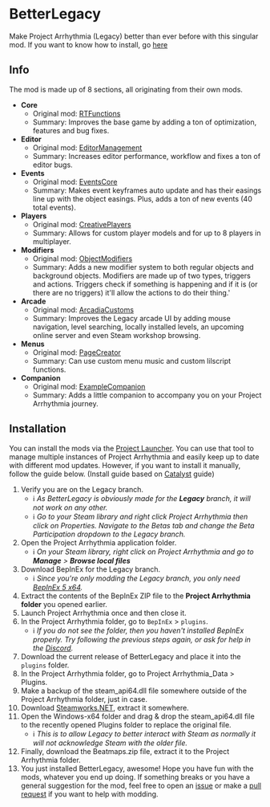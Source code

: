 ﻿# BetterLegacy

Make Project Arrhythmia (Legacy) better than ever before with this singular mod.
If you want to know how to install, go [here](https://github.com/RTMecha/BetterLegacy/master/README.md#installation)

## Info
The mod is made up of 8 sections, all originating from their own mods.
- **Core**
   - Original mod: [RTFunctions](https://github.com/RTMecha/RTFunctions)
   - Summary: Improves the base game by adding a ton of optimization, features and bug fixes.
- **Editor**
   - Original mod: [EditorManagement](https://github.com/RTMecha/EditorManagement)
   - Summary: Increases editor performance, workflow and fixes a ton of editor bugs.
- **Events**
   - Original mod: [EventsCore](https://github.com/RTMecha/EventsCore)
   - Summary: Makes event keyframes auto update and has their easings line up with the object easings. Plus, adds a ton of new events (40 total events).
- **Players**
   - Original mod: [CreativePlayers](https://github.com/RTMecha/CreativePlayers)
   - Summary: Allows for custom player models and for up to 8 players in multiplayer.
- **Modifiers**
   - Original mod: [ObjectModifiers](https://github.com/RTMecha/ObjectModifiers)
   - Summary: Adds a new modifier system to both regular objects and background objects. Modifiers are made up of two types, triggers and actions. Triggers check if something is happening and if it is (or there are no triggers) it'll allow the actions to do their thing.'
- **Arcade**
   - Original mod: [ArcadiaCustoms](https://github.com/RTMecha/ArcadiaCustoms)
   - Summary: Improves the Legacy arcade UI by adding mouse navigation, level searching, locally installed levels, an upcoming online server and even Steam workshop browsing.
- **Menus**
   - Original mod: [PageCreator](https://github.com/RTMecha/PageCreator)
   - Summary: Can use custom menu music and custom lilscript functions.
- **Companion**
   - Original mod: [ExampleCompanion](https://github.com/RTMecha/ExampleCompanion)
   - Summary: Adds a little companion to accompany you on your Project Arrhythmia journey.

## Installation
You can install the mods via the [Project Launcher](https://github.com/RTMecha/ProjectLauncher/releases/latest). You can use that tool to manage multiple instances of Project Arrhythmia and easily keep up to date with different mod updates. However, if you want to install it manually, follow the guide below. (Install guide based on [Catalyst](https://github.com/Reimnop/Catalyst) guide)
1. Verify you are on the Legacy branch.
	- ℹ️ _As BetterLegacy is obviously made for the **Legacy** branch, it will not work on any other._
	- ℹ️ _Go to your Steam library and right click Project Arrhythmia then click on Properties. Navigate to the Betas tab and change the Beta Participation dropdown to the Legacy branch._
1. Open the Project Arrhythmia application folder.
	- ℹ️ _On your Steam library, right click on Project Arrhythmia and go to **Manage** > **Browse local files**_
1. Download BepInEx for the Legacy branch.
	- ℹ️ _Since you're only modding the Legacy branch, you only need [BepInEx 5 x64](https://github.com/BepInEx/BepInEx/releases/download/v5.4.21/BepInEx_x64_5.4.21.0.zip)._
1. Extract the contents of the BepInEx ZIP file to the **Project Arrhythmia folder** you opened earlier.
1. Launch Project Arrhythmia once and then close it.
1. In the Project Arrhythmia folder, go to `BepInEx` > `plugins`.
	- ℹ️ _If you do not see the folder, then you haven't installed BepInEx properly. Try following the previous steps again, or ask for help in the [Discord](https://discord.gg/5XfVScJSK5)._
1. Download the current release of BetterLegacy and place it into the `plugins` folder.
1. In the Project Arrhythmia folder, go to Project Arrhythmia_Data > Plugins.
1. Make a backup of the steam_api64.dll file somewhere outside of the Project Arrhythmia folder, just in case.
1. Download [Steamworks.NET](https://github.com/rlabrecque/Steamworks.NET/releases/download/14.0.0/Steamworks.NET-Standalone_14.0.0.zip), extract it somewhere.
1. Open the Windows-x64 folder and drag & drop the steam_api64.dll file to the recently opened Plugins folder to replace the original file.
	- ℹ️ _This is to allow Legacy to better interact with Steam as normally it will not acknowledge Steam with the older file._
1. Finally, download the Beatmaps.zip file, extract it to the Project Arrhythmia folder.
1. You just installed BetterLegacy, awesome! Hope you have fun with the mods, whatever you end up doing. If something breaks or you have a general suggestion for the mod, feel free to open an [issue](https://github.com/RTMecha/BetterLegacy/issues) or make a [pull request](https://github.com/RTMecha/BetterLegacy/pulls) if you want to help with modding.
